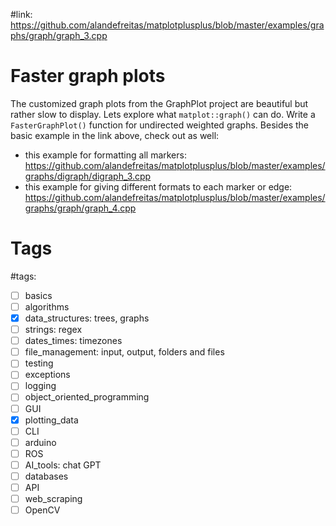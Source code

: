 #link: https://github.com/alandefreitas/matplotplusplus/blob/master/examples/graphs/graph/graph_3.cpp

# Faster graph plots
The customized graph plots from the GraphPlot project are beautiful but rather slow to display. Lets explore what `matplot::graph()` can do.
Write a `FasterGraphPlot()` function for undirected weighted graphs.
Besides the basic example in the link above, check out as well:
* this example for formatting all markers: https://github.com/alandefreitas/matplotplusplus/blob/master/examples/graphs/digraph/digraph_3.cpp
* this example for giving different formats to each marker or edge: https://github.com/alandefreitas/matplotplusplus/blob/master/examples/graphs/graph/graph_4.cpp

# Tags
#tags: 

- [ ] basics
- [ ] algorithms
- [x] data_structures: trees, graphs
- [ ] strings: regex
- [ ] dates_times: timezones
- [ ] file_management: input, output, folders and files
- [ ] testing
- [ ] exceptions
- [ ] logging
- [ ] object_oriented_programming
- [ ] GUI
- [x] plotting_data
- [ ] CLI
- [ ] arduino
- [ ] ROS
- [ ] AI_tools: chat GPT
- [ ] databases
- [ ] API
- [ ] web_scraping
- [ ] OpenCV